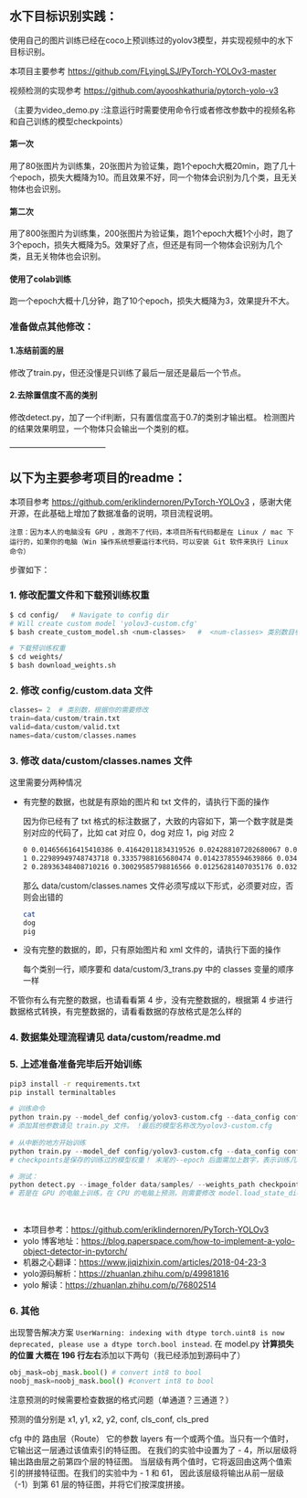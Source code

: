 ## 水下目标识别实践：
使用自己的图片训练已经在coco上预训练过的yolov3模型，并实现视频中的水下目标识别。

本项目主要参考 https://github.com/FLyingLSJ/PyTorch-YOLOv3-master

视频检测的实现参考 https://github.com/ayooshkathuria/pytorch-yolo-v3

（主要为video_demo.py :注意运行时需要使用命令行或者修改参数中的视频名称和自己训练的模型checkpoints）

#### 第一次
用了80张图片为训练集，20张图片为验证集，跑1个epoch大概20min，跑了几十个epoch，损失大概降为10。而且效果不好，同一个物体会识别为几个类，且无关物体也会识别。

#### 第二次
用了800张图片为训练集，200张图片为验证集，跑1个epoch大概1个小时，跑了3个epoch，损失大概降为5。效果好了点，但还是有同一个物体会识别为几个类，且无关物体也会识别。

#### 使用了colab训练
跑一个epoch大概十几分钟，跑了10个epoch，损失大概降为3，效果提升不大。


### 准备做点其他修改：
#### 1.冻结前面的层
修改了train.py，但还没懂是只训练了最后一层还是最后一个节点。

#### 2.去除置信度不高的类别
修改detect.py，加了一个if判断，只有置信度高于0.7的类别才输出框。
检测图片的结果效果明显，一个物体只会输出一个类别的框。




————————————
## 以下为主要参考项目的readme：

本项目参考 https://github.com/eriklindernoren/PyTorch-YOLOv3 ，感谢大佬开源，在此基础上增加了数据准备的说明，项目流程说明。

[数据准备说明文档]: data/custom/readme.md	"数据准备说明文档"


`注意：因为本人的电脑没有 GPU ，故跑不了代码，本项目所有代码都是在 Linux / mac 下运行的，如果你的电脑（Win 操作系统想要运行本代码，可以安装 Git 软件来执行 Linux 命令）`



步骤如下：

### 1. 修改配置文件和下载预训练权重

```bash
$ cd config/   # Navigate to config dir
# Will create custom model 'yolov3-custom.cfg'
$ bash create_custom_model.sh <num-classes>   #  <num-classes> 类别数目参数，根据你的需要修改

# 下载预训练权重
$ cd weights/
$ bash download_weights.sh
```

### 2. 修改 config/custom.data 文件

```python
classes= 2  # 类别数，根据你的需要修改
train=data/custom/train.txt
valid=data/custom/valid.txt
names=data/custom/classes.names
```


### 3. 修改 data/custom/classes.names 文件

这里需要分两种情况

- 有完整的数据，也就是有原始的图片和 txt 文件的，请执行下面的操作

  因为你已经有了 txt  格式的标注数据了，大致的内容如下，第一个数字就是类别对应的代码了，比如 cat 对应 0，dog 对应 1，pig 对应 2

  ```bash
  0 0.014656616415410386 0.41642011834319526 0.024288107202680067 0.051775147928994084
  1 0.22989949748743718 0.33357988165680474 0.01423785594639866 0.034023668639053255
  2 0.28936348408710216 0.30029585798816566 0.01256281407035176 0.03254437869822485
  ```

  那么 data/custom/classes.names 文件必须写成以下形式，必须要对应，否则会出错的

  ```bash
  cat
  dog
  pig
  
  ```

  

- 没有完整的数据的，即，只有原始图片和 xml 文件的，请执行下面的操作

  每个类别一行，顺序要和 data/custom/3_trans.py 中的 classes 变量的顺序一样

不管你有么有完整的数据，也请看看第 4 步，没有完整数据的，根据第 4 步进行数据格式转换，有完整数据的，请看看数据的存放格式是怎么样的

### 4. 数据集处理流程请见 data/custom/readme.md



### 5. 上述准备准备完毕后开始训练

```bash
pip3 install -r requirements.txt
pip install terminaltables
```


```python
# 训练命令
python train.py --model_def config/yolov3-custom.cfg --data_config config/custom.data --pretrained_weights weights/darknet53.conv.74
# 添加其他参数请见 train.py 文件。 !最后的模型名称改为yolov3-custom.cfg
    
# 从中断的地方开始训练
python train.py --model_def config/yolov3-custom.cfg --data_config config/custom.data --pretrained_weights checkpoints/yolov3_ckpt_299.pth --epoch 
# checkpoints是保存的训练过的模型权重！ 末尾的--epoch 后面需加上数字，表示训练几轮。

```

```python
# 测试：
python detect.py --image_folder data/samples/ --weights_path checkpoints/yolov3_ckpt_25.pth --model_def config/yolov3-custom.cfg --class_path data/custom/classes.names
# 若是在 GPU 的电脑上训练，在 CPU 的电脑上预测，则需要修改 model.load_state_dict(torch.load(opt.weights_path, map_location='cpu'))
```


​    

- 本项目参考：https://github.com/eriklindernoren/PyTorch-YOLOv3
- yolo 博客地址：https://blog.paperspace.com/how-to-implement-a-yolo-object-detector-in-pytorch/
- 机器之心翻译：https://www.jiqizhixin.com/articles/2018-04-23-3
- yolo源码解析：https://zhuanlan.zhihu.com/p/49981816
- yolo 解读：https://zhuanlan.zhihu.com/p/76802514

### 6. 其他

出现警告解决方案
`UserWarning: indexing with dtype torch.uint8 is now deprecated, please use a dtype torch.bool instead`. 
在 model.py  **计算损失的位置 大概在 196 行左右**添加以下两句（我已经添加到源码中了）

```python 
obj_mask=obj_mask.bool() # convert int8 to bool
noobj_mask=noobj_mask.bool() #convert int8 to bool
```



注意预测的时候需要检查数据的格式问题（单通道？三通道？）



预测的值分别是  x1, y1, x2, y2, conf, cls_conf, cls_pred

cfg 中的 路由层（Route）
它的参数 layers 有一个或两个值。当只有一个值时，它输出这一层通过该值索引的特征图。
在我们的实验中设置为了 - 4，所以层级将输出路由层之前第四个层的特征图。
当层级有两个值时，它将返回由这两个值索引的拼接特征图。在我们的实验中为 - 1 和 61，
因此该层级将输出从前一层级（-1）到第 61 层的特征图，并将它们按深度拼接。
